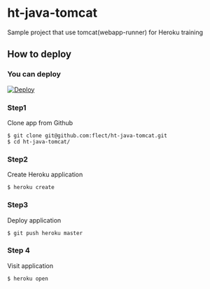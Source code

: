 ht-java-tomcat
==============

Sample project that use tomcat(webapp-runner) for Heroku training

How to deploy
--------------

### You can deploy  
[![Deploy](https://www.herokucdn.com/deploy/button.svg)](https://heroku.com/deploy)

### Step1  

Clone app from Github  

```
$ git clone git@github.com:flect/ht-java-tomcat.git
$ cd ht-java-tomcat/
```

### Step2  

Create Heroku application

```
$ heroku create
```

### Step3  

Deploy application
```
$ git push heroku master
```

### Step 4

Visit application

```
$ heroku open
```
